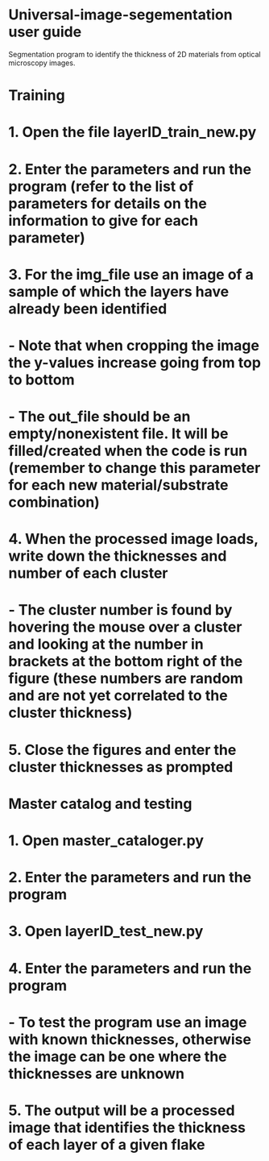 # Universal-image-segementation user guide
Segmentation program to identify the thickness of 2D materials from optical microscopy images. 
# Training
# 1. Open the file layerID_train_new.py 
# 2. Enter the parameters and run the program (refer to the list of parameters for details on the information to give for each parameter)
# 3. For the img_file use an image of a sample of which the layers have already been identified
#   - Note that when cropping the image the y-values increase going from top to bottom
#   - The out_file should be an empty/nonexistent file. It will be filled/created when the code is run (remember to change this parameter for each new material/substrate combination)
# 4. When the processed image loads, write down the thicknesses and number of each cluster
#   - The cluster number is found by hovering the mouse over a cluster and looking at the number in brackets at the bottom right of the figure (these numbers are random and are not yet correlated to the cluster thickness)
# 5. Close the figures and enter the cluster thicknesses as prompted

# Master catalog and testing
# 1. Open master_cataloger.py 
# 2. Enter the parameters and run the program
# 3. Open layerID_test_new.py
# 4. Enter the parameters and run the program 
#   - To test the program use an image with known thicknesses, otherwise the image can be one where the thicknesses are unknown
# 5. The output will be a processed image that identifies the thickness of each layer of a given flake
